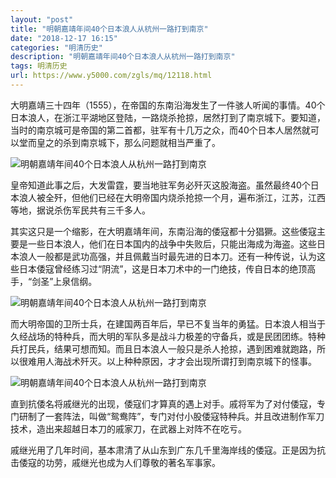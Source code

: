 ```yaml
---
layout: "post"
title: "明朝嘉靖年间40个日本浪人从杭州一路打到南京"
date: "2018-12-17 16:15"
categories: "明清历史"
description: "明朝嘉靖年间40个日本浪人从杭州一路打到南京"
tags: 明清历史
url: https://www.y5000.com/zgls/mq/12118.html
---
```






大明嘉靖三十四年（1555），在帝国的东南沿海发生了一件骇人听闻的事情。40个日本浪人，在浙江平湖地区登陆，一路烧杀抢掠，居然打到了南京城下。要知道，当时的南京城可是帝国的第二首都，驻军有十几万之众，而40个日本人居然就可以堂而皇之的杀到南京城下，那么问题就相当严重了。

![明朝嘉靖年间40个日本浪人从杭州一路打到南京](/uploads/allimg/170203/6-1F2031I940619.JPG)

皇帝知道此事之后，大发雷霆，要当地驻军务必歼灭这股海盗。虽然最终40个日本浪人被全歼，但他们已经在大明帝国内烧杀抢掠一个月，遍布浙江，江苏，江西等地，据说杀伤军民共有三千多人。

其实这只是一个缩影，在大明嘉靖年间，东南沿海的倭寇都十分猖獗。这些倭寇主要是一些日本浪人，他们在日本国内的战争中失败后，只能出海成为海盗。这些日本浪人一般都是武功高强，并且佩戴当时最先进的日本刀。还有一种传说，认为这些日本倭寇曾经练习过“阴流”，这是日本刀术中的一门绝技，传自日本的绝顶高手，“剑圣”上泉信纲。

![明朝嘉靖年间40个日本浪人从杭州一路打到南京](/uploads/allimg/170203/6-1F2031J025396.JPG)

而大明帝国的卫所士兵，在建国两百年后，早已不复当年的勇猛。日本浪人相当于久经战场的特种兵，而大明的军队多是战斗力极差的守备兵，或是民团团练。特种兵打民兵，结果可想而知。而且日本浪人一般只是杀人抢掠，遇到困难就跑路，所以很难用人海战术歼灭。以上种种原因，才才会出现所谓打到南京城下的怪事。

![明朝嘉靖年间40个日本浪人从杭州一路打到南京](/uploads/allimg/170203/6-1F2031J104558.JPG)

直到抗倭名将戚继光的出现，倭寇们才算真的遇上对手。戚将军为了对付倭寇，专门研制了一套阵法，叫做“鸳鸯阵”，专门对付小股倭寇特种兵。并且改进制作军刀技术，造出来超越日本刀的戚家刀，在武器上对阵不在吃亏。

戚继光用了几年时间，基本肃清了从山东到广东几千里海岸线的倭寇。正是因为抗击倭寇的功劳，戚继光也成为人们尊敬的著名军事家。
